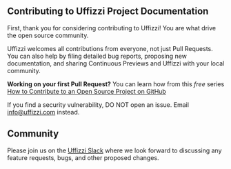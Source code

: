 ## Contributing to Uffizzi Project Documentation

First, thank you for considering contributing to Uffizzi! You are what drive the open source community.

Uffizzi welcomes all contributions from everyone, not just Pull Requests. You can also help by filing detailed bug reports, proposing new documentation, and sharing Continuous Previews and Uffizzi with your local community.

**Working on your first Pull Request?** You can learn how from this *free* series [How to Contribute to an Open Source Project on GitHub](https://kcd.im/pull-request)

If you find a security vulnerability, DO NOT open an issue. Email <info@uffizzi.com> instead.

## Community

Please join us on the [Uffizzi Slack](https://join.slack.com/t/uffizzi/shared_invite/zt-ffr4o3x0-J~0yVT6qgFV~wmGm19Ux9A) where we look forward to discussing any feature requests, bugs, and other proposed changes.
